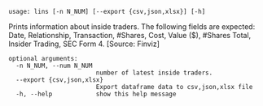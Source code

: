 ```
usage: lins [-n N_NUM] [--export {csv,json,xlsx}] [-h]
```

Prints information about inside traders. The following fields are expected: Date, Relationship, Transaction, #Shares, Cost, Value ($), #Shares Total, Insider Trading, SEC Form 4. [Source: Finviz]

```
optional arguments:
  -n N_NUM, --num N_NUM
                        number of latest inside traders.
  --export {csv,json,xlsx}
                        Export dataframe data to csv,json,xlsx file
  -h, --help            show this help message
```
